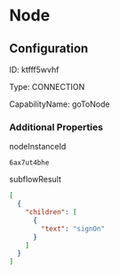 # Node
## Configuration
ID:  ktfff5wvhf

Type: CONNECTION 

CapabilityName: goToNode






### Additional Properties
nodeInstanceId
```string 
6ax7ut4bhe
```


subflowResult
```json 
[
  {
    "children": [
      {
        "text": "signOn"
      }
    ]
  }
]
```




